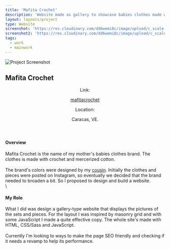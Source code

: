 ```yaml
---
title: 'Mafita Crochet'
description: 'Website made as gallery to showcase babies clothes made with crochet and mercerized cotton'
layout: layouts/project
type: Website
screenshot: 'https://res.cloudinary.com/dd6wemi8c/image/upload/c_scale,q_auto:eco,w_1140/v1618249585/portfolio/mafita-crochet-desktop_uczwgv.webp'
screenshot2: 'https://res.cloudinary.com/dd6wemi8c/image/upload/c_scale,q_auto:eco,w_1140/v1618249585/portfolio/mafita-crochet-desktop_uczwgv.webp'
tags:
  - work
  - mainwork
---
```


<div class="project-picture">
  <img src="/assets/img/screenshots/screenshot.jpg" alt="Project Screenshot">
</div>

<h2>Mafita Crochet</h2>

<header class="project-info">
  <div class="project-link">
    <p>Link:</p>
    <a href="https://mafitacrochet.netlify.app/" target="_blank" rel="noopener noreferrer">mafitacrochet</a>
  </div>
  <div class="project-location">
    <p>Location:</p>
    <p>Caracas, VE.</p>
  </div>
</header>

#### Overview

Mafita Crochet is the name of my mother's babies clothes brand. The clothes is made with crochet and mercerized cotton.
\
\
The brand's colors were designed by my [cousin](https://www.instagram.com/yeyegraph/). Initially the clothes and pieces were posted on Instagram, so eventually we decided that the brand needed to broaden a bit. So I proposed to design and build a website.
\
\

#### My Role

What I did was design a gallery-type website that displays the pictures of the sets and pieces. For the layout I was inspired by masonry grid and with some JavaScript I made a quite effective copy. The whole site's made with HTML, CSS/Sass and JavaScript.
\
\
Currently I'm looking to ways to make the page SEO friendly and checking if it needs a revamp to help its performance.
